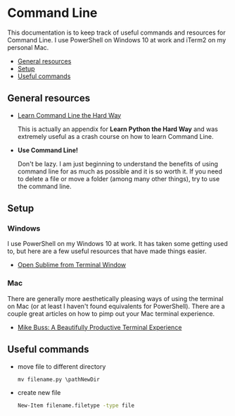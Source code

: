 # Command Line

This documentation is to keep track of useful commands and resources for Command Line. I use PowerShell on Windows 10 at work and iTerm2 on my personal Mac.

-	[General resources](https://github.com/margotkurfess/reference/blob/master/command_line.md#general-resources)
-	[Setup](https://github.com/margotkurfess/reference/blob/master/command_line.md#setup)
-	[Useful commands](https://github.com/margotkurfess/reference/blob/master/command_line.md#useful-commands)

## General resources

-	[Learn Command Line the Hard Way](https://learnpythonthehardway.org/book/appendixa.html)
	
	This is actually an appendix for **Learn Python the Hard Way** and was extremely useful as a crash course on how to learn Command Line.

-	**Use Command Line!**
	
	Don't be lazy. I am just beginning to understand the benefits of using command line for as much as possible and it is so worth it. If you need to delete a file or move a folder (among many other things), try to use the command line.

## Setup

### Windows

I use PowerShell on my Windows 10 at work. It has taken some getting used to, but here are a few useful resources that have made things easier.

-	[Open Sublime from Terminal Window](https://scotch.io/tutorials/open-sublime-text-from-the-command-line-using-subl-exe-windows)

### Mac

There are generally more aesthetically pleasing ways of using the terminal on Mac (or at least I haven't found equivalents for PowerShell). There are a couple great articles on how to pimp out your Mac terminal experience.

-	[Mike Buss: A Beautifully Productive Terminal Experience](http://mikebuss.com/2014/02/02/a-beautiful-productive-terminal-experience)

## Useful commands

-	move file to different directory

	```bat
	mv filename.py \pathNewDir
	```

-	create new file

	```bat
	New-Item filename.filetype -type file
	```
